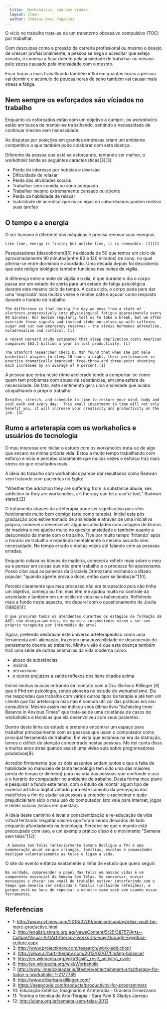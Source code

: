 ```yaml
---
  title: _Workaholics_ são bem vindos!
  layout: clean
  author: Jônatas Davi Paganini
---
```


O vício no trabalho trata-se de um transtorno obcessivo compulsivo (TOC) por trabalhar.

Com desculpas como a pressão da carreira profissional ou mesmo o desejo de crescer profissionalmente, a pessoa se nega a acreditar que esteja viciado, e começa a ficar doente pela ansiedade de trabalhar ou mesmo pelo stress causado pela  intensidade com o mesmo.

Ficar horas a mais trabalhando também influi em quantas horas a pessoa vai dormir e o acúmulo de poucas horas de sono também vai causar mais stress e fatiga.

## Nem sempre os esforçados são víciados no trabalho

Enquanto os esforçados estão com um objetivo a cumprir, os _workaholics_ estão em busca de manter-se trabalhando, sentindo a necessidade de continuar mesmo sem necessidade.

As disputas por posições em grandes empresas criam um ambiente competitivo o que também pode colaborar com esta doença.

Diferente da pessoa que está se esforçando, tentando ser melhor, o _workaholic_ tende as seguintes características[3][3]:

* Perda do interesse por hobbies e diversão
* Dificuldade de relaxar
* Perda das atividades sociais
* Trabalhar sem comida ou sono adequado
* Trabalhar mesmo extremamente cansado ou doente
* Perda da habilidade de relaxar
* Inabilidade de acreditar que os colegas ou subordinados podem realizar suas tarefas


## O tempo e a energia

O ser humano é diferente das máquinas e precisa renovar suas energias.

    Like time, energy is finite; but unlike time, it is renewable. [1][1]

Pesquisadores [descobriram][5] na década de 50 que temos um ciclo de aproximadamente 90 minutos(entre 80 e 120 minutos) de sono, no qual alterna-se entre dormindo e acordado. Uma década depois foi descoberto que este relógio biológico também funciona nas noites de vigília.

A diferença entre a noite de vigília e o dia, é que durante o dia o corpo passa por um estado de alerta para um estado de fatiga psicológica durante este mesmo ciclo de tempo. A cada ciclo, o corpo pede para dar uma 'respirada' mas muitas vezes é recebe café e açucar como resposta durante o horário de trabalho.

    The difference is that during the day we move from a state of alertness progressively into physiological fatigue approximately every 90 minutes. Our bodies regularly tell us to take a break, but we often override these signals and instead stoke ourselves up with caffeine, sugar and our own emergency reserves — the stress hormones adrenaline, noradrenaline and cortisol. [1]

    A recent Harvard study estimated that sleep deprivation costs American companies $63.2 billion a year in lost productivity. [1]

    The Stanford researcher Cheri D. Mah found that when she got male basketball players to sleep 10 hours a night, their performances in practice dramatically improved: free-throw and three-point shooting each increased by an average of 9 percent.[1]

A pessoa que entra neste ritmo acelerado tende a comportar-se como quem tem problemas com abuso de substâncias, em uma esfera de necessidade. De fato, este sentimento gera uma ansiedade que acaba atrapalhando o próprio trabalho.

    Breathe, stretch, and schedule in time to restore your mind, body and soul each and every day.  This small investment in time will not only benefit you, it will increase your creativity and productivity on the job. [4]

## Rumo a arteterapia com os workaholics e usuários de tecnologia

O meu interesse em iniciar o estudo com os workaholics trata-se de algo que encaro na minha própria vida. Estou a muito tempo trabalhando com esforço e vício e percebo claramente que muitas vezes o esforço traz mais stress do que resultados reais.

A ideia do trabalho com workaholics parece dar resultados como Radwan vem tratando com pacientes no Egito:

   "Whether the addiction they are suffering from is substance abuse, sex addiction or they are workaholics, art therapy can be a useful tool," Radwan stated.[2]

O tratamento através da arteterapia pode ser significativo pois vêm funcionando muito bem comigo (arte como terapia).  Iniciei esta pós graduação pois estive tomado de ansiedade e através de uma iniciativa própria, comecei a desenvolver algumas atividades com colagem de blocos de madeira e me ajudou muito no quesito ansiedade e também quanto a desconexão da mente com o trabalho. Tive por muito tempo 'fritando' após o horário de trabalho e repetindo mentalmente o mesmo assunto sem necessidade. No tempo errado e muitas vezes até falando com as pessoas erradas.

Enquanto colava os blocos de madeira, comecei a refletir mais sobre o meu eu e pensar em coisas que não eram trabalho e o processo foi apaixonante. Posso citar aqui as palavras da Graciela Ormezzano recitando o ditado popular: "quando agente prova o doce, então quer se lambuzar"[10].

Percebi claramente que meu processo não era terapeutico pois não tinha um objetivo, começo ou fim, mas têm me ajudou muito no controle da ansiedade e também em um estilo de vida mais balanceado. Refletindo mais a fundo neste aspecto, me deparei com o questionamento de Joulia (1985)[11]:

    O que procuram todos os atendentes duranteo os estágios de formação da AAT; não desejariam eles, de maneira inconsciente virem a ser seu próprio terapeuta por intermédio da arte?

Agora, pretendo desbravar este universo arteterapeutico como uma ferramenta anti-alienação, trazendo uma possibilidade de desconexão do pensamento doente ao trabalho. Minha visão é que esta doença também traz uma série de outras anomalias da vida moderna como:

* abuso de substâncias
* insônia
* nervosismo
* e outros prejuízos a saúde  reflexos dos itens citados acima

Iniciei minhas buscas entrando em contato com a Dra. Barbara Killinger [8] que é Phd em psicologia, sendo pioneira no estudo do workaholismo. Ela me respondeu que trabalha com vários outros tipos de terapia e até tem um cliente que faz arteterapia mas não é comum utilizar das práticas em seu consultório. Mesmo assim me indicou seus último livro "Achieving Inner Balance in Anxious Times" que trata-se de uma coletânea de casos de workaholics e técnicas que ela desenvolveu com seus pacientes.

Dentro desta linha de estudo e pretendo encontrar um espaço para trabalhar principalmente com as pessoas que usam o computador como principal ferramenta de trabalho. Em vista que estamos na era da distração, temos o déficit de atenção concentrado nestas pessoas. Me dei conta disso a muitos anos atras quando assisti uma vídeo aula sobre programadores produtivos[9].

Acredito firmemente que os dois assuntos andam juntos e que a falta de habilidade no manuseio de tanta tecnologia tem sido uma das maiores perda de tempo (e dinheiro) para maioria das pessoas que confunde o uso e o horário do computador no ambiente de trabalho. Desta forma meu plano é pesquisar a fundo este tema, com o intuito de  montar algum tipo de material artístico digital voltado para este caminho da percepção dos malefícios a fim de ajudar as pessoas a entender e raciocinar o quão prejudicial tem sido o mau uso do computador. Isto vale para internet, jogos e redes sociais (vícios em questão).

A ideia deste caminho é levar a conscientização e re-educação da vida virtual tentando resgatar valores que foram sendo deixados de lado enquanto afundadando na tecnologia. Percebe-se que o mundo está preocupado com isso, e um exemplo prático disso é o movimento "Semana sem telas"[12]:

     A Semana Sem Telas (anteriormente Semana Desligue a TV) é uma comemoração anual em que crianças, famílias, escolas e comunidades desligam voluntariamente as telas e ligam a vida.

O site do evento enfatiza exatamente a linha de estudo que quero seguir:

    Na verdade, compreender o papel das telas em nossas vidas é um componente essencial da Semana Sem Telas. Se conversar, enviar mensagens e checar seu email do trabalho estiver interferindo com o tempo que deveria ser dedicado à família (incluindo refeições), é porque está na hora de repensar a maneira como você vem usando essas ferramentas.


## Referências

* 1: http://www.nytimes.com/2013/02/10/opinion/sunday/relax-youll-be-more-productive.html
* 2: http://english.ahram.org.eg/NewsContent/5/25/38757/Arts--Culture/Visual-Art/Art-therapy-works-its-way-through-Egyptian-culture.aspx
* 3: http://www.projectknow.com/research/work-addiction/
* 4: http://www.airhart-therapy.com/2013/03/07/finding-balance/
* 5: http://en.wikipedia.org/wiki/Basic\_rest\_activity\_cycle
* 6: http://en.wikipedia.org/wiki/Workaholic
* 7: http://www.limerickleader.ie/lifestyle/entertainment-arts/therapy-for-today-s-workaholic-1-2177789
* 8: http://www.drbarbarakillinger.com/
* 9: https://peepcode.com/products/productivity-for-programmers
* 10: Educação Estética, Imaginário e Arteterapia - Graciela Ormezzano
* 11: Teorioa e técnica da Arte-Terapia - Sara Pain & Gladys Jarreau
* 12: http://alana.org.br/semana-sem-telas-2013
